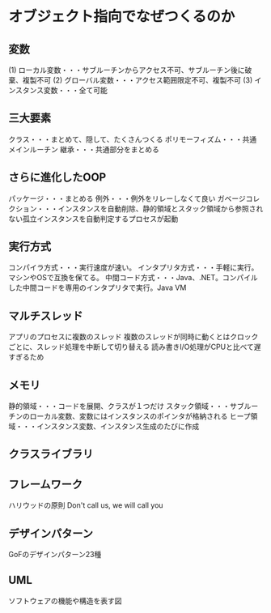 # オブジェクト指向でなぜつくるのか
## 変数
(1) ローカル変数・・・サブルーチンからアクセス不可、サブルーチン後に破棄、複製不可
(2) グローバル変数・・・アクセス範囲限定不可、複製不可
(3) インスタンス変数・・・全て可能
## 三大要素
クラス・・・まとめて、隠して、たくさんつくる
ポリモーフィズム・・・共通メインルーチン
継承・・・共通部分をまとめる
## さらに進化したOOP
パッケージ・・・まとめる
例外・・・例外をリレーしなくて良い
ガベージコレクション・・・インスタンスを自動削除、静的領域とスタック領域から参照されない孤立インスタンスを自動判定するプロセスが起動
## 実行方式
コンパイラ方式・・・実行速度が速い。
インタプリタ方式・・・手軽に実行。マシンやOSで互換を保てる。
中間コード方式・・・Java、.NET。コンパイルした中間コードを専用のインタプリタで実行。Java VM
## マルチスレッド
アプリのプロセスに複数のスレッド
複数のスレッドが同時に動くとはクロックごとに、スレッド処理を中断して切り替える
読み書きI/O処理がCPUと比べて遅すぎるため
## メモリ
静的領域・・・コードを展開、クラスが１つだけ
スタック領域・・・サブルーチンのローカル変数、変数にはインスタンスのポインタが格納される
ヒープ領域・・・インスタンス変数、インスタンス生成のたびに作成
## クラスライブラリ
## フレームワーク
ハリウッドの原則 Don't call us, we will call you
## デザインパターン
GoFのデザインパターン23種
## UML
ソフトウェアの機能や構造を表す図
